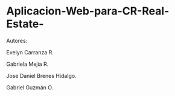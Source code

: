# Aplicacion-Web-para-CR-Real-Estate-


Autores:

Evelyn Carranza R.

Gabriela Mejía R.

Jose Daniel Brenes Hidalgo.

Gabriel Guzmán O.
